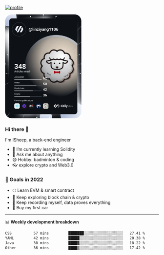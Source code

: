 [![profile](https://user-images.githubusercontent.com/54968314/208005045-e4b42f3b-833d-4242-bfcc-e764865553a2.svg)](https://www.calligrapher.ai/)

<a href="https://app.daily.dev/linziyang1106"><img src="/devcard.png" width="250" alt="ISheep's Dev Card"/></a>

### Hi there 🐏

I'm ISheep, a back-end engineer

- 🔭 I’m currently learning Solidity
- 💬 Ask me about anything
- 😄 Hobby: badminton & coding
- 👓 explore crypto and Web3.0

### 🚀 Goals in 2022
+ 🌕 Learn EVM & smart contract
+ 🤔 Keep exploring block chain & crypto
+ 🐏 Keep recording myself, data proves everything
+ 🚗 Buy my first car

-------

📊 **Weekly development breakdown**
<!--START_SECTION:waka-->

```text
CSS          57 mins         ███████░░░░░░░░░░░░░░░░░░   27.41 %
YAML         42 mins         █████░░░░░░░░░░░░░░░░░░░░   20.38 %
Java         38 mins         ████▓░░░░░░░░░░░░░░░░░░░░   18.22 %
Other        36 mins         ████▒░░░░░░░░░░░░░░░░░░░░   17.42 %
```

<!--END_SECTION:waka-->
